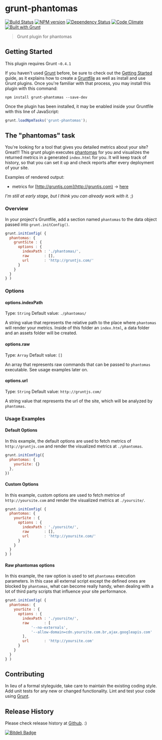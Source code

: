 # grunt-phantomas

[![Build Status](https://travis-ci.org/stefanjudis/grunt-phantomas.png?branch=master)](https://travis-ci.org/stefanjudis/grunt-phantomas) [![NPM version](https://badge.fury.io/js/grunt-phantomas.png)](http://badge.fury.io/js/grunt-phantomas) [![Dependency Status](https://gemnasium.com/stefanjudis/grunt-phantomas.png)](https://gemnasium.com/stefanjudis/grunt-phantomas) [![Code Climate](https://codeclimate.com/github/stefanjudis/grunt-phantomas.png)](https://codeclimate.com/github/stefanjudis/grunt-phantomas) [![Built with Grunt](https://cdn.gruntjs.com/builtwith.png)](http://gruntjs.com/)

> Grunt plugin for phantomas

## Getting Started
This plugin requires Grunt `~0.4.1`

If you haven't used [Grunt](http://gruntjs.com/) before, be sure to check out the [Getting Started](http://gruntjs.com/getting-started) guide, as it explains how to create a [Gruntfile](http://gruntjs.com/sample-gruntfile) as well as install and use Grunt plugins. Once you're familiar with that process, you may install this plugin with this command:

```shell
npm install grunt-phantomas --save-dev
```

Once the plugin has been installed, it may be enabled inside your Gruntfile with this line of JavaScript:

```js
grunt.loadNpmTasks('grunt-phantomas');
```

## The "phantomas" task
You're looking for a tool that gives you detailed metrics about your site? Great!!!
This grunt plugin executes [phantomas](https://github.com/macbre/phantomas) for you and visualizes the returned metrics in a generated `index.html` for you. It will keep track of history, so that you can set it up and check reports after every deployment of your site.

Examples of rendered output:
- metrics for [http://gruntjs.com](http://gruntjs.com) -> [here](http://stefanjudis.github.io/grunt-phantomas/)

*I'm still at early stage, but I think you can already work with it.* ;)

### Overview
In your project's Gruntfile, add a section named `phantomas` to the data object passed into `grunt.initConfig()`.

```js
grunt.initConfig( {
  phantomas: {    	
    gruntSite : {
      options : {
        indexPath : './phantomas/',
        raw       : [],
        url       : 'http://gruntjs.com/'
      }
    }
  }
} )
```

### Options

#### options.indexPath
Type: `String`
Default value: `./phantomas/`

A string value that represents the relative path to the place where `phantomas` will render your metrics. Inside of this folder an `index.html`, a data folder and an assets folder will be created.

#### options.raw
Type: `Array`
Default value: `[]`

An array that represents raw commands that can be passed to `phantomas` executable. See usage examples later on.

#### options.url
Type: `String`
Default value: `http://gruntjs.com/`

A string value that represents the url of the site, which will be analyzed by `phantomas`.

### Usage Examples

#### Default Options
In this example, the default options are used to fetch metrics of `http://gruntjs.com` and render the visualized metrics at `./phantomas`.

```js
grunt.initConfig({
  phantomas: {
  	yourSite: {}
  },
})
```

#### Custom Options
In this example, custom options are used to fetch metrice of `http://yoursite.com` and render the visualized metrics at `./yoursite/`.

```js
grunt.initConfig( {
  phantomas: {    	
    yourSite : {
      options : {
        indexPath : './yoursite/',
        raw       : [],
        url       : 'http://yoursite.com/'
      }
    }
  }
} )
```

#### Raw phantomas options
In this example, the raw option is used to set `phantomas` execution parameters. In this case all external script except the defined ones are blocked by `phantomas`, what can become really handy, when dealing with a lot of third party scripts that influence your site performance.
```js
grunt.initConfig( {
  phantomas: {    	
    yourSite : {
      options : {
        indexPath : './yoursite/',
        raw       : [
            '--no-externals',
            '--allow-domain=cdn.yoursite.com.br,ajax.googleapis.com'
        ],
        url       : 'http://yoursite.com'
      }
    }
  }
} )
```

## Contributing
In lieu of a formal styleguide, take care to maintain the existing coding style. Add unit tests for any new or changed functionality. Lint and test your code using [Grunt](http://gruntjs.com/).

## Release History
Please check release history at [Github](https://github.com/stefanjudis/grunt-phantomas/releases). :)


[![Bitdeli Badge](https://d2weczhvl823v0.cloudfront.net/stefanjudis/grunt-phantomas/trend.png)](https://bitdeli.com/free "Bitdeli Badge")

